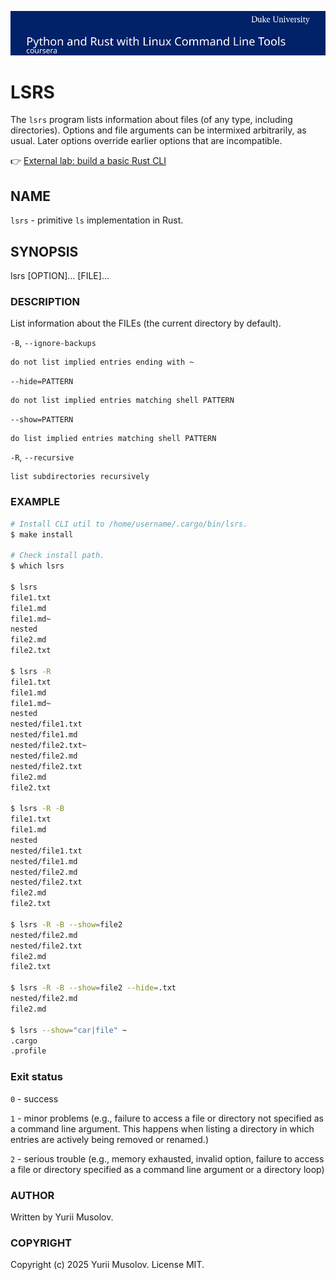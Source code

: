 [![Python and Rust with Linux Command Line Tools](./resources/banner.svg)](https://www.coursera.org/learn/python-rust-linux "Python and Rust with Linux Command Line Tools")

# LSRS

The `lsrs` program lists information about files (of any type, including directories). Options and file arguments can be intermixed arbitrarily, as usual. Later options override earlier options that are incompatible.

👉 [External lab: build a basic Rust CLI](https://www.coursera.org/learn/python-rust-linux/home/module/1)

## NAME

`lsrs` - primitive `ls` implementation in Rust.

## SYNOPSIS

lsrs [OPTION]... [FILE]...

### DESCRIPTION

List information about the FILEs (the current directory by default).

`-B`, `--ignore-backups`

    do not list implied entries ending with ~

`--hide=PATTERN`

    do not list implied entries matching shell PATTERN

`--show=PATTERN`

    do list implied entries matching shell PATTERN

`-R`, `--recursive`

    list subdirectories recursively

### EXAMPLE

```sh
# Install CLI util to /home/username/.cargo/bin/lsrs.
$ make install

# Check install path.
$ which lsrs

$ lsrs
file1.txt
file1.md
file1.md~
nested
file2.md
file2.txt

$ lsrs -R
file1.txt
file1.md
file1.md~
nested
nested/file1.txt
nested/file1.md
nested/file2.txt~
nested/file2.md
nested/file2.txt
file2.md
file2.txt

$ lsrs -R -B
file1.txt
file1.md
nested
nested/file1.txt
nested/file1.md
nested/file2.md
nested/file2.txt
file2.md
file2.txt

$ lsrs -R -B --show=file2
nested/file2.md
nested/file2.txt
file2.md
file2.txt

$ lsrs -R -B --show=file2 --hide=.txt
nested/file2.md
file2.md

$ lsrs --show="car|file" ~
.cargo
.profile
```

### Exit status

`0` - success

`1` - minor problems  (e.g., failure to access a file or directory not
  specified as a command line argument.  This happens when listing a
  directory in which entries are actively being removed or renamed.)

`2` - serious trouble (e.g., memory exhausted, invalid option, failure
  to access a file or directory specified as a command line argument
  or a directory loop)

### AUTHOR

Written by Yurii Musolov.

### COPYRIGHT

Copyright (c) 2025 Yurii Musolov. License MIT.
